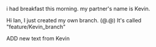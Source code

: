 i had breakfast this morning. my partner's name is Kevin.

Hi Ian, I just created my own branch. (@.@) It's called "feature/Kevin_branch"

ADD new text from Kevin
